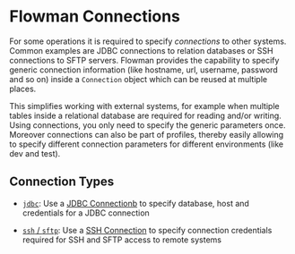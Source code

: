 # Flowman Connections

For some operations it is required to specify *connections* to other systems. Common examples are 
JDBC connections to relation databases or SSH connections to SFTP servers. Flowman provides the
capability to specify generic connection information (like hostname, url, username, password and
so on) inside a `Connection` object which can be reused at multiple places.

This simplifies working with external systems, for example when multiple tables inside a 
relational database are required for reading and/or writing. Using connections, you only need
to specify the generic parameters once. Moreover connections can also be part of profiles,
thereby easily allowing to specify different connection parameters for different environments
(like dev and test).


## Connection Types
* [`jdbc`](jdbc.md): 
Use a [JDBC Connectionb](jdbc.md) to specify database, host and credentials for a JDBC 
connection

* [`ssh` / `sftp`](ssh.md): 
Use a [SSH Connection](ssh.md) to specify connection credentials required for SSH and SFTP
access to remote systems
